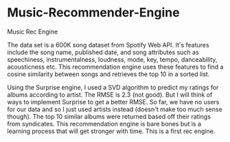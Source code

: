 # Music-Recommender-Engine
Music Rec Engine

The data set is a 600K song dataset from Spotify Web API. It's features include the song name, published date, and song attributes such as speechiness, instrumentalness, loudness, mode, key, tempo, danceability, acousticness etc. This recommendation engine uses these features to find a cosine similarity between songs and retrieves the top 10 in a sorted list. 

Using the Surprise engine, I used a SVD algorithm to predict my ratings for albums according to artist. The RMSE is 2.3 (not good). But I will think of ways to implement Surprise to get a better RMSE. So far, we have no users for our data and so I just used artists instead (doesn't make too much sense though). The top 10 similar albums were returned based off their ratings from syndicates. This recommendation engine is bare bones but is a learning process that will get stronger with time. This is a first rec engine. 

